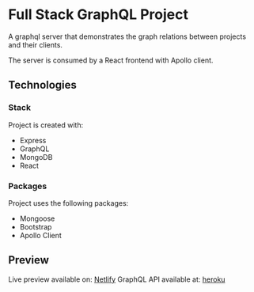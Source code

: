 # Full Stack GraphQL Project

A graphql server that demonstrates the graph relations between projects and their clients.

The server is consumed by a React frontend with Apollo client.

## Technologies

### Stack
Project is created with: 
* Express
* GraphQL
* MongoDB
* React

### Packages
Project uses the following packages: 
* Mongoose
* Bootstrap
* Apollo Client

## Preview
Live preview available on: [Netlify](https://fronom-react-graph.netlify.app/)
GraphQL API available at: [heroku](https://fronom-graph-react.herokuapp.com/graphql)
